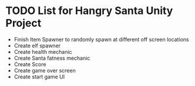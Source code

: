 # TODO List for Hangry Santa Unity Project

- Finish Item Spawner to randomly spawn at different off screen locations
- Create elf spawner
- Create health mechanic
- Create Santa fatness mechanic
- Create Score
- Create game over screen
- Create start game UI
